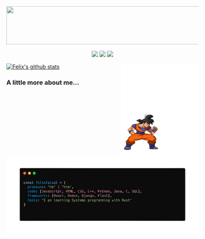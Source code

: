 
<img src="profileheader.gif" width="1640px" height="100px">
<p align="center">
  <a href="https://twitter.com/Felixfaisal46"><img src="https://img.shields.io/twitter/follow/Felixfaisal46?style=for-the-badge&logo=twitter&color=blue"></a>
  <a href="https://www.linkedin.com/in/faisal-ahmed-farooq-6395a0174/"><img src="https://img.shields.io/badge/-faisalahmedfarooq-blue?style=for-the-badge&logo=Linkedin&logoColor=white&link=https://www.linkedin.com/in/faisalahmedfarooq/"></a>
  <a href="https://github.com/felixfaisal"><img src="https://img.shields.io/github/followers/felixfaisal?label=follow&color=green&style=for-the-badge&logo=github"></a>  
</p>

<img src="aboutme.gif" width="204px" height="240px" align="right">

[![Felix's github stats](https://github-readme-stats.vercel.app/api?username=felixfaisal&theme=chartreuse-dark&show_icons=true)](https://github.com/felixfaisal/github-readme-stats)

###  A little more about me...  
<p align="center">
<img src="carbon-removebg-preview.png">
</p>


